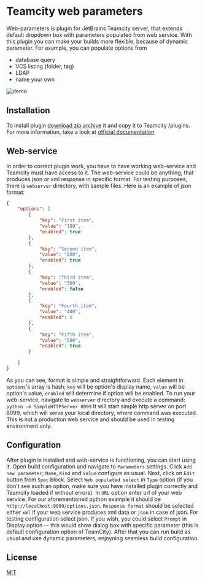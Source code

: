 Teamcity web parameters
=======================
Web-parameters is plugin for JetBrains Teamcity server, that extends default dropdown box with parameters populated from web service.
With this plugin you can make your builds more flexible, because of dynamic parameter. For example, you can populate options from
  - database query
  - VCS listing (folder, tag)
  - LDAP
  - name your own

![demo](https://github.com/grundic/teamcity-web-parameters/blob/master/demo/teamcity-web-parameters.gif?raw=true)

Installation
-------------
To install plugin [download zip archive](https://github.com/grundic/teamcity-web-parameters/releases/latest) it and copy it to Teamcity <data directory>/plugins. For more information, take a look at [official documentation](https://confluence.jetbrains.com/display/TCD8/Installing+Additional+Plugins)

Web-service
-----------
In order to correct plugin work, you have to have working web-service and Teamcity must have access to it. The web-service could be anything, that produces json or xml response in specific format.
For testing purposes, there is `webserver` directory, with sample files. Here is an example of json format:
```json
{
    "options": [
        {
            "key": "First item",
            "value": "100",
            "enabled": true
        },
        {
            "key": "Second item",
            "value": "200",
            "enabled": true
        },
        {
            "key": "Third item",
            "value": "300",
            "enabled": false
        },
        {
            "key": "Fourth item",
            "value": "400",
            "enabled": 0
        },
        {
            "key": "Fifth item",
            "value": "500",
            "enabled": true
        }

    ]
}
```
As you can see, format is simple and straightforward. Each element in `options`'s array is hash; `key`  will be option's display name, `value` will be option's value, `enabled` will determine if option will be enabled.
To run your web-service, navigate to `webserver` directory and execute a command:
```python -m SimpleHTTPServer 8099```
It will start simple http server on port 8099, which will serve your local directory, where command was executed. This is not a production web service and should be used in testing environment only.

Configuration
-------------
After plugin is installed and web-service is functioning, you can start using it.
Open build configuration and navigate to `Parameters` settings. Click `Add new parameter`; `Name`, `Kind` and `Value` configure as usual. Next, click on `Edit` button from `Spec` block. 
Select `Web populated select` in `Type` option (if you don't see such an option, make sure you have installed plugin correctly and Teamcity loaded if without errors).
In `URL` option enter url of your web service. For our aforementioned python example it should be ```http://localhost:8099/options.json```.
`Response format` should be selected either `xml` if your web service produces xml data or `json` in case of json. For testing configuration select json.
If you wish, you could select `Prompt` in Display option -- this would show dialog box with specific parameter (this is default configuration option of TeamCity).
After that you can run build as usual and use dynamic parameters, enjoyning seamless build configuration.

License
-------
[MIT](https://github.com/grundic/teamcity-web-parameters/blob/master/LICENSE)

